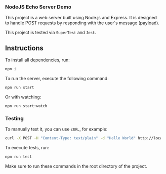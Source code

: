 ### NodeJS Echo Server Demo


This project is a web server built using Node.js and Express. It is designed to handle POST requests by responding with the user's message (payload).

This project is tested via `SuperTest` and `Jest`.

## Instructions

To install all dependencies, run:

```bash
npm i
```

To run the server, execute the following command:

```bash
npm run start
```
Or with watching:

```npm run start:watch```

### Testing

To manually test it, you can use `cURL`, for example:

```bash
curl -X POST -H "Content-Type: text/plain" -d "Hello World" http://localhost:3000/echo
  ```

To execute tests, run:

```bash
npm run test
```

Make sure to run these commands in the root directory of the project.
